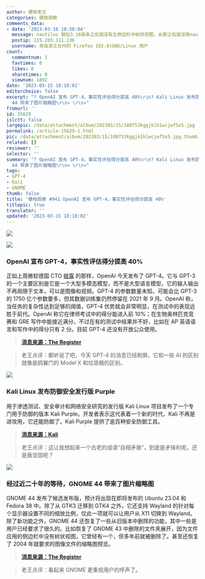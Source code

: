 ```yaml
---
author: 硬核老王
categories: 硬核观察
comments_data:
- date: '2023-03-16 10:56:04'
  message: nautilus 貌似3.16版本之后就没有左侧边栏中树状视图，从那之后就没用nautilus文件管理器了，相应的gnome桌面也不用了，pcmanfm等文件管理器到还是保留了左侧边栏中树状视图
  postip: 115.203.111.136
  username: 来自浙江台州的 Firefox 102.0|GNU/Linux 用户
count:
  commentnum: 1
  favtimes: 0
  likes: 0
  sharetimes: 0
  viewnum: 1892
date: '2023-03-15 18:10:02'
editorchoice: false
excerpt: "? OpenAI 宣布 GPT-4，事实性评估得分提高 40%\r\n? Kali Linux 发布防御安全发行版 Purple\r\n? 经过近二十年的等待，GNOME
  44 带来了图片缩略图\r\n» \r\n»"
fromurl: ''
id: 15629
islctt: false
largepic: /data/attachment/album/202303/15/180753kggjk1h1wcjwf5o5.jpg
permalink: /article-15629-1.html
pic: /data/attachment/album/202303/15/180753kggjk1h1wcjwf5o5.jpg.thumb.jpg
related: []
reviewer: ''
selector: ''
summary: "? OpenAI 宣布 GPT-4，事实性评估得分提高 40%\r\n? Kali Linux 发布防御安全发行版 Purple\r\n? 经过近二十年的等待，GNOME
  44 带来了图片缩略图\r\n» \r\n»"
tags:
- GPT-4
- Kali
- GNOME
thumb: false
title: '硬核观察 #941 OpenAI 宣布 GPT-4，事实性评估得分提高 40%'
titlepic: true
translator: ''
updated: '2023-03-15 18:10:02'
---
```


![](/data/attachment/album/202303/15/180753kggjk1h1wcjwf5o5.jpg)


![](/data/attachment/album/202303/15/180753pmmjmj99gwvmwzzm.png)


### OpenAI 宣布 GPT-4，事实性评估得分提高 40%


正如上周微软德国 CTO [披露](/article-15617-1.html) 的那样，OpenAI 今天发布了 GPT-4。它与 GPT-3 的一个主要区别是它是一个大型多模态模型，而不是大型语言模型，它的输入输出不再局限于文本，可以是图像和视频。GPT-4 的参数数量未知，可能会比 GPT-3 的 1750 亿个参数要多，但其数据训练集仍然停留在 2021 年 9 月。OpenAI 称，当任务的复杂性达到足够的阈值，GPT-4 优势就会非常明显，在测试中的表现远胜于前代。OpenAI 称它在律师考试中的得分能进入前 10%；在生物奥林匹克竞赛和 GRE 写作中能接近满分，不过在有的测试中结果并不好，比如在 AP 英语语言和写作中的得分只有 2 分。目前 GPT-4 还没有开放公众使用。



> 
> **[消息来源：The Register](https://www.theregister.com/2023/03/14/openai_gpt4_ai/)**
> 
> 
> 



> 
> 老王点评：都听说了吧，今天 GPT-4 的消息已经刷屏。它和一些 AI 的区别就像是鸥翼门的 Model X 和垃圾箱的区别。
> 
> 
> 


![](/data/attachment/album/202303/15/180753ir7jfc5frk7qnnji.jpg)


### Kali Linux 发布防御安全发行版 Purple


用于渗透测试、安全审计和网络安全研究的发行版 Kali Linux 项目发布了一个专门用于防御的版本 Kali Purple。开发者表示这代表着一个新的时代，Kali 不再是进攻用，它还能防御了。Kali Purple 提供了逾百种安全防御工具。



> 
> **[消息来源：Kali](https://www.kali.org/blog/kali-linux-2023-1-release/)**
> 
> 
> 



> 
> 老王点评：这让我想起来一个古老的成语“自相矛盾”，到底是矛锋利呢，还是盾坚固呢？
> 
> 
> 


![](/data/attachment/album/202303/15/180801ozd0qk7930072k5a.jpg)


### 经过近二十年的等待，GNOME 44 带来了图片缩略图


GNOME 44 发布了候选发布版，预计将出现在即将发布的 Ubuntu 23.04 和 Fedora 38 中。除了从 GTK3 迁移到 GTK4 之外，它还支持 Wayland 的针对每个显示器设置不同的缩放比例，仅此一项就可以让用户从 X11 切换到 Wayland。除了新功能之外，GNOME 44 还恢复了一些从旧版本中删除的功能，其中一些是用户已经要求了很久的。比如恢复了 GNOME 43 中删除的文件夹展开，因为文件应用的侧边栏中没有树状视图，它曾经有一个，但多年前就被删除了。甚至还恢复了 2004 年就要求的图像文件的缩略图预览。



> 
> **[消息来源：The Register](https://www.theregister.com/2023/03/14/gnome_44_release_candidate/)**
> 
> 
> 



> 
> 老王点评：看起来 GNOME 更重视用户的呼声了。
> 
> 
>